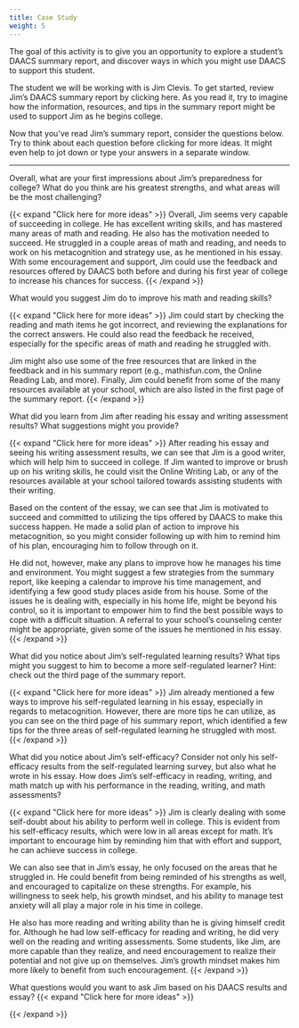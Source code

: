 ```yaml
---
title: Case Study
weight: 5
---
```


The goal of this activity is to give you an opportunity to explore a student’s DAACS summary report, and discover ways in which you might use DAACS to support this student.

The student we will be working with is Jim Clevis. To get started, review Jim’s DAACS summary report by clicking here. As you read it, try to imagine how the information, resources, and tips in the summary report might be used to support Jim as he begins college.

Now that you’ve read Jim’s summary report, consider the questions below. Try to think about each question before clicking for more ideas. It might even help to jot down or type your answers in a separate window.

---

Overall, what are your first impressions about Jim’s preparedness for college? What do you think are his greatest strengths, and what areas will be the most challenging? 

{{< expand "Click here for more ideas" >}}
Overall, Jim seems very capable of succeeding in college. He has excellent writing skills, and has mastered many areas of math and reading. He also has the motivation needed to succeed. He struggled in a couple areas of math and reading, and needs to work on his metacognition and strategy use, as he mentioned in his essay. With some encouragement and support, Jim could use the feedback and resources offered by DAACS both before and during his first year of college to increase his chances for success.
{{< /expand >}}

What would you suggest Jim do to improve his math and reading skills?

{{< expand "Click here for more ideas" >}}
Jim could start by checking the reading and math items he got incorrect, and reviewing the explanations for the correct answers. He could also read the feedback he received, especially for the specific areas of math and reading he struggled with. 

Jim might also use some of the free resources that are linked in the feedback and in his summary report (e.g., mathisfun.com, the Online Reading Lab, and more). Finally, Jim could benefit from some of the many resources available at your school, which are also listed in the first page of the summary report.
{{< /expand >}}

What did you learn from Jim after reading his essay and writing assessment results? What suggestions might you provide?

{{< expand "Click here for more ideas" >}}
After reading his essay and seeing his writing assessment results, we can see that Jim is a good writer, which will help him to succeed in college. If Jim wanted to improve or brush up on his writing skills, he could visit the Online Writing Lab, or any of the resources available at your school tailored towards assisting students with their writing.

Based on the content of the essay, we can see that Jim is motivated to succeed and committed to utilizing the tips offered by DAACS to make this success happen. He made a solid plan of action to improve his metacognition, so you might consider following up with him to remind him of his plan, encouraging him to follow through on it.

He did not, however, make any plans to improve how he manages his time and environment. You might suggest a few strategies from the summary report, like keeping a calendar to improve his time management, and identifying a few good study places aside from his house. Some of the issues he is dealing with, especially in his home life, might be beyond his control, so it is important to empower him to find the best possible ways to cope with a difficult situation. A referral to your school’s counseling center might be appropriate, given some of the issues he mentioned in his essay.
{{< /expand >}}

What did you notice about Jim’s self-regulated learning results? What tips might you suggest to him to become a more self-regulated learner? Hint: check out the third page of the summary report.

{{< expand "Click here for more ideas" >}}
Jim already mentioned a few ways to improve his self-regulated learning in his essay, especially in regards to metacognition. However, there are more tips he can utilize, as you can see on the third page of his summary report, which identified a few tips for the three areas of self-regulated learning he struggled with most.
{{< /expand >}}

What did you notice about Jim’s self-efficacy? Consider not only his self-efficacy results from the self-regulated learning survey, but also what he wrote in his essay. How does Jim’s self-efficacy in reading, writing, and math match up with his performance in the reading, writing, and math assessments?

{{< expand "Click here for more ideas" >}}
Jim is clearly dealing with some self-doubt about his ability to perform well in college. This is evident from his self-efficacy results, which were low in all areas except for math. It’s important to encourage him by reminding him that with effort and support, he can achieve success in college.

We can also see that in Jim’s essay, he only focused on the areas that he struggled in. He could benefit from being reminded of his strengths as well, and encouraged to capitalize on these strengths. For example, his willingness to seek help, his growth mindset, and his ability to manage test anxiety will all play a major role in his time in college. 

He also has more reading and writing ability than he is giving himself credit for. Although he had low self-efficacy for reading and writing, he did very well on the reading and writing assessments. Some students, like Jim, are more capable than they realize, and need encouragement to realize their potential and not give up on themselves. Jim’s growth mindset makes him more likely to benefit from such encouragement.
{{< /expand >}}

What questions would you want to ask Jim based on his DAACS results and essay?
{{< expand "Click here for more ideas" >}}

{{< /expand >}}

